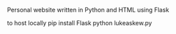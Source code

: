 Personal website written in Python and HTML using Flask

to host locally
pip install Flask
python lukeaskew.py
